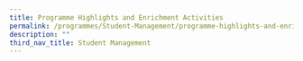 ```yaml
---
title: Programme Highlights and Enrichment Activities
permalink: /programmes/Student-Management/programme-highlights-and-enrichment-activities/
description: ""
third_nav_title: Student Management
---
```

